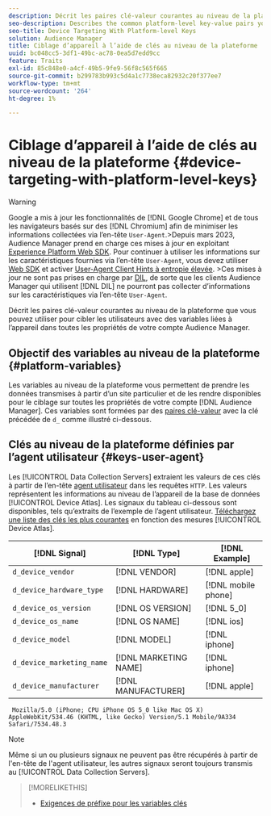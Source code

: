```yaml
---
description: Décrit les paires clé-valeur courantes au niveau de la plateforme que vous pouvez utiliser pour cibler les utilisateurs avec des variables liées à l’appareil dans toutes les propriétés de votre compte Audience Manager.
seo-description: Describes the common platform-level key-value pairs you can use to target users with device-related variables across all properties in your Audience Manager account.
seo-title: Device Targeting With Platform-level Keys
solution: Audience Manager
title: Ciblage d’appareil à l’aide de clés au niveau de la plateforme
uuid: bc048cc5-3df1-49bc-ac78-0ea5d7edd9cc
feature: Traits
exl-id: 85c848e0-a4cf-49b5-9fe9-56f8c565f665
source-git-commit: b299783b993c5d4a1c7738eca82932c20f377ee7
workflow-type: tm+mt
source-wordcount: '264'
ht-degree: 1%

---
```


# Ciblage d’appareil à l’aide de clés au niveau de la plateforme {#device-targeting-with-platform-level-keys}

>[!WARNING]
>
>Google a mis à jour les fonctionnalités de [!DNL Google Chrome] et de tous les navigateurs basés sur des [!DNL Chromium] afin de minimiser les informations collectées via l’en-tête `User-Agent`.
>&#x200B;>Depuis mars 2023, Audience Manager prend en charge ces mises à jour en exploitant [Experience Platform Web SDK](https://experienceleague.adobe.com/docs/experience-platform/edge/home.html?lang=fr). Pour continuer à utiliser les informations sur les caractéristiques fournies via l’en-tête `User-Agent`, vous devez utiliser [Web SDK](https://experienceleague.adobe.com/docs/experience-platform/edge/home.html?lang=fr) et activer [User-Agent Client Hints à entropie élevée](https://experienceleague.adobe.com/docs/experience-platform/edge/fundamentals/user-agent-client-hints.html?lang=fr).
>&#x200B;>Ces mises à jour ne sont pas prises en charge par [DIL](../../../using/dil/dil-overview.md), de sorte que les clients Audience Manager qui utilisent [!DNL DIL] ne pourront pas collecter d’informations sur les caractéristiques via l’en-tête `User-Agent`.

Décrit les paires clé-valeur courantes au niveau de la plateforme que vous pouvez utiliser pour cibler les utilisateurs avec des variables liées à l’appareil dans toutes les propriétés de votre compte Audience Manager.

## Objectif des variables au niveau de la plateforme {#platform-variables}

<!-- c_tb_device_targeting.xml -->

Les variables au niveau de la plateforme vous permettent de prendre les données transmises à partir d’un site particulier et de les rendre disponibles pour le ciblage sur toutes les propriétés de votre compte [!DNL Audience Manager]. Ces variables sont formées par des [paires clé-valeur](../../reference/key-value-pairs-explained.md) avec la clé précédée de `d_` comme illustré ci-dessous.

## Clés au niveau de la plateforme définies par l’agent utilisateur {#keys-user-agent}

Les [!UICONTROL Data Collection Servers] extraient les valeurs de ces clés à partir de l’en-tête [agent utilisateur](https://www.w3.org/Protocols/rfc2616/rfc2616-sec14.html#sec14.43) dans les requêtes `HTTP`. Les valeurs représentent les informations au niveau de l’appareil de la base de données [!UICONTROL Device Atlas]. Les signaux du tableau ci-dessous sont disponibles, tels qu’extraits de l’exemple de l’agent utilisateur. [Téléchargez une liste des clés les plus courantes](assets/device_keys.csv) en fonction des mesures [!UICONTROL Device Atlas].

| [!DNL Signal] | [!DNL Type] | [!DNL Example] |
|---|---|---|
| `d_device_vendor` | [!DNL VENDOR] | [!DNL apple] |
| `d_device_hardware_type` | [!DNL HARDWARE] | [!DNL mobile phone] |
| `d_device_os_version` | [!DNL OS VERSION] | [!DNL 5_0] |
| `d_device_os_name` | [!DNL OS NAME] | [!DNL ios] |
| `d_device_model` | [!DNL MODEL] | [!DNL iphone] |
| `d_device_marketing_name` | [!DNL MARKETING NAME] | [!DNL iphone] |
| `d_device_manufacturer` | [!DNL MANUFACTURER] | [!DNL apple] |

```
 Mozilla/5.0 (iPhone; CPU iPhone OS 5_0 like Mac OS X) AppleWebKit/534.46 (KHTML, like Gecko) Version/5.1 Mobile/9A334 Safari/7534.48.3
```

>[!NOTE]
>
>Même si un ou plusieurs signaux ne peuvent pas être récupérés à partir de l&#39;en-tête de l&#39;agent utilisateur, les autres signaux seront toujours transmis au [!UICONTROL Data Collection Servers].

>[!MORELIKETHIS]
>
>* [Exigences de préfixe pour les variables clés](../../features/traits/trait-variable-prefixes.md)
